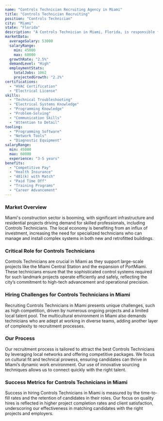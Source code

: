```yaml
---
name: "Controls Technician Recruiting Agency in Miami"
title: "Controls Technician Recruiting"
position: "Controls Technician"
city: "Miami"
state: "Florida"
description: "A Controls Technician in Miami, Florida, is responsible for the upkeep, installation, troubleshooting, and repairing of control systems within various industries."
marketData:
  averageSalary: 53000
  salaryRange:
    min: 45000
    max: 60000
  growthRate: "2.5%"
  demandLevel: "High"
  employmentStats:
    totalJobs: 1062
    projectedGrowth: "2.2%"
certifications:
  - "HVAC Certification"
  - "Electrical License"
skills:
  - "Technical Troubleshooting"
  - "Electrical Systems Knowledge"
  - "Programming Knowledge"
  - "Problem-Solving"
  - "Communication Skills"
  - "Attention to Detail"
tooling:
  - "Programming Software"
  - "Network Tools"
  - "Diagnostic Equipment"
salaryRange:
  min: 45000
  max: 60000
  experience: "3-5 years"
benefits:
  - "Competitive Pay"
  - "Health Insurance"
  - "401(k) with Match"
  - "Paid Time Off"
  - "Training Programs"
  - "Career Advancement"
---
```


### Market Overview
Miami's construction sector is booming, with significant infrastructure and residential projects driving demand for skilled professionals, including Controls Technicians. The local economy is benefiting from an influx of investment, increasing the need for specialized technicians who can manage and install complex systems in both new and retrofitted buildings.

### Critical Role for Controls Technicians
Controls Technicians are crucial in Miami as they support large-scale projects like the Miami Central Station and the expansion of PortMiami. These technicians ensure that the sophisticated control systems required for such landmark projects operate efficiently and safely, reflecting the city’s commitment to high-tech advancement and operational precision.

### Hiring Challenges for Controls Technicians in Miami
Recruiting Controls Technicians in Miami presents unique challenges, such as high competition, driven by numerous ongoing projects and a limited local talent pool. The multicultural environment in Miami also demands technicians who are adept at working in diverse teams, adding another layer of complexity to recruitment processes.

### Our Process
Our recruitment process is tailored to attract the best Controls Technicians by leveraging local networks and offering competitive packages. We focus on cultural fit and technical prowess, ensuring candidates can thrive in Miami’s dynamic work environment. Our use of innovative sourcing techniques allows us to connect quickly with the right talent.

### Success Metrics for Controls Technicians in Miami
Success in hiring Controls Technicians in Miami is measured by the time-to-fill rates and the retention of candidates in their roles. Our focus on quality hires is reflected in higher project completion rates and client satisfaction, underscoring our effectiveness in matching candidates with the right projects and employers.